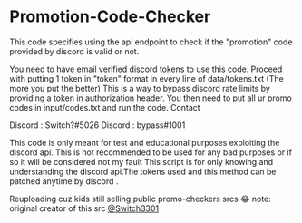 # Promotion-Code-Checker

This code specifies using the api endpoint to check if the "promotion" code provided by discord is valid or not.

You need to have email verified discord tokens to use this code. Proceed with putting 1 token in "token" format in every line of data/tokens.txt (The more you put the better) This is a way to bypass discord rate limits by providing a token in authorization header. You then need to put all ur promo codes in input/codes.txt and run the code.
Contact

Discord : Switch?#5026
Discord : bypass#1001

This code is only meant for test and educational purposes exploiting the discord api. This is not recommended to be used for any bad purposes or if so it will be considered not my fault This script is for only knowing and understanding the discord api.The tokens used and this method can be patched anytime by discord .

Reuploading cuz kids still selling public promo-checkers srcs 😂
note: original creator of this src [@Switch3301](https://github.com/Switch3301)

